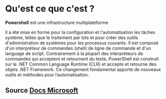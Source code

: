 # Qu'est ce que c'est ?

**Powershell** est une infrastructure multiplateforme

Il a été mise en forme pour la configuration et l'automatisation les tâches système, telles que le traitement par lots et pour créer des outils d'administration de systèmes pour les processus courants.
Il est composé d'un interpréteur de commandes (shell) de ligne de commande et d'un language de script.
Contrairement à la plupart des interpréteurs de commandes qui acceptent et retournent du texte, PowerShell est construit sur le .NET Common Language Runtime (CLR)
 et accepte et retourne des objets .NET Framework. Ce changement fondamental apporte de nouveaux outils et méthodes pour l’automatisation.
 
 ## Source [Docs Microsoft](https://docs.microsoft.com/fr-fr/powershell/scripting/overview?view=powershell-7.1)
